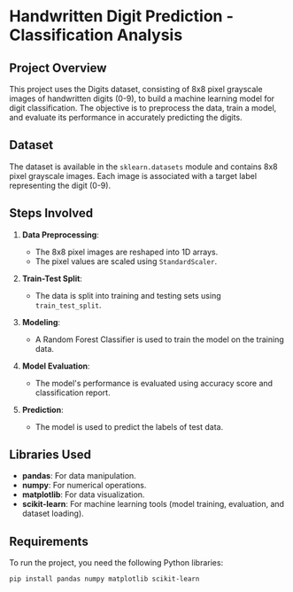 # Handwritten Digit Prediction - Classification Analysis

## Project Overview
This project uses the Digits dataset, consisting of 8x8 pixel grayscale images of handwritten digits (0-9), to build a machine learning model for digit classification. The objective is to preprocess the data, train a model, and evaluate its performance in accurately predicting the digits.

## Dataset
The dataset is available in the `sklearn.datasets` module and contains 8x8 pixel grayscale images. Each image is associated with a target label representing the digit (0-9).

## Steps Involved
1. **Data Preprocessing**: 
   - The 8x8 pixel images are reshaped into 1D arrays.
   - The pixel values are scaled using `StandardScaler`.
   
2. **Train-Test Split**: 
   - The data is split into training and testing sets using `train_test_split`.

3. **Modeling**: 
   - A Random Forest Classifier is used to train the model on the training data.

4. **Model Evaluation**: 
   - The model's performance is evaluated using accuracy score and classification report.

5. **Prediction**: 
   - The model is used to predict the labels of test data.

## Libraries Used
- **pandas**: For data manipulation.
- **numpy**: For numerical operations.
- **matplotlib**: For data visualization.
- **scikit-learn**: For machine learning tools (model training, evaluation, and dataset loading).

## Requirements
To run the project, you need the following Python libraries:
```bash
pip install pandas numpy matplotlib scikit-learn
